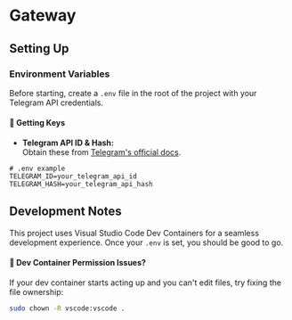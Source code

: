 # Gateway

## Setting Up

### Environment Variables

Before starting, create a `.env` file in the root of the project with your Telegram API credentials.

#### 🔑 Getting Keys

- **Telegram API ID & Hash:**  
  Obtain these from [Telegram's official docs](https://core.telegram.org/api/obtaining_api_id).

```env
# .env example
TELEGRAM_ID=your_telegram_api_id
TELEGRAM_HASH=your_telegram_api_hash
```

## Development Notes

This project uses Visual Studio Code Dev Containers for a seamless development experience. Once your `.env` is set, you should be good to go.

#### 🐞 Dev Container Permission Issues?

If your dev container starts acting up and you can't edit files, try fixing the file ownership:

```bash
sudo chown -R vscode:vscode .
```
